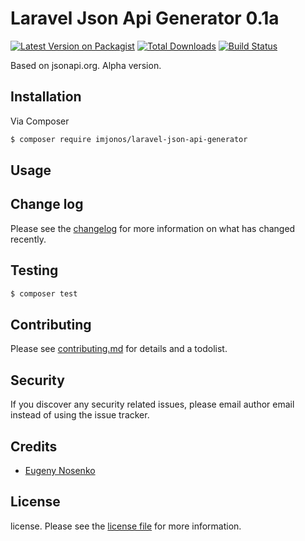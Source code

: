 # Laravel Json Api Generator 0.1a

[![Latest Version on Packagist][ico-version]][link-packagist]
[![Total Downloads][ico-downloads]][link-downloads]
[![Build Status][ico-travis]][link-travis]

Based on jsonapi.org. Alpha version.

## Installation

Via Composer

``` bash
$ composer require imjonos/laravel-json-api-generator
```

## Usage

## Change log

Please see the [changelog](changelog.md) for more information on what has changed recently.

## Testing

``` bash
$ composer test
```

## Contributing

Please see [contributing.md](contributing.md) for details and a todolist.

## Security

If you discover any security related issues, please email author email instead of using the issue tracker.

## Credits

- [Eugeny Nosenko][link-author]

## License

license. Please see the [license file](license.md) for more information.

[ico-version]: https://img.shields.io/packagist/v/nos/jsonapigenerator.svg?style=flat-square
[ico-downloads]: https://img.shields.io/packagist/dt/nos/jsonapigenerator.svg?style=flat-square
[ico-travis]: https://img.shields.io/travis/nos/jsonapigenerator/master.svg?style=flat-square
[ico-styleci]: https://styleci.io/repos/12345678/shield

[link-packagist]: https://packagist.org/packages/nos/jsonapigenerator
[link-downloads]: https://packagist.org/packages/nos/jsonapigenerator
[link-travis]: https://travis-ci.org/nos/jsonapigenerator
[link-styleci]: https://styleci.io/repos/12345678
[link-author]: https://github.com/nos
[link-contributors]: ../../contributors
